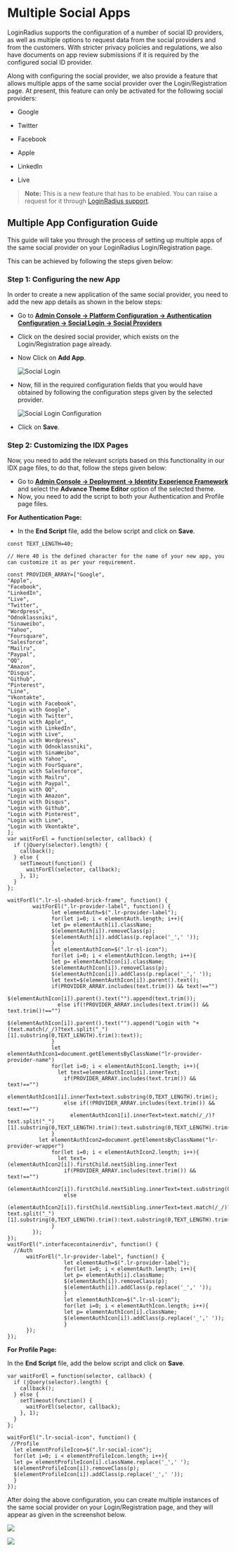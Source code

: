 # Multiple Social Apps

LoginRadius supports the configuration of a number of social ID providers, as well as multiple options to request data from the social providers and from the customers. With stricter privacy policies and regulations, we also have documents on app review submissions if it is required by the configured social ID provider.
 
Along with configuring the social provider, we also provide a feature that allows multiple apps of the same social provider over the Login/Registration page. At present, this feature can only be activated for the following social providers:

- Google

- Twitter

- Facebook

- Apple

- LinkedIn

- Live
 
> **Note:** This is a new feature that has to be enabled. You can raise a request for it through [LoginRadius support](https://adminconsole.loginradius.com/support/tickets/open-a-new-ticket).

## Multiple App Configuration Guide

This guide will take you through the process of setting up multiple apps of the same social provider on your LoginRadius Login/Registration page. 

This can be achieved by following the steps given below:


### Step 1: Configuring the new App

In order to create a new application of the same social provider, you need to add the new app details as shown in the below steps:

- Go to [**Admin Console -> Platform Configuration -> Authentication Configuration -> Social Login -> Social Providers**](https://adminconsole.loginradius.com/platform-configuration/authentication-configuration/social-login/social-providers)
- Click on the desired social provider, which exists on the Login/Registration page already.
- Now Click on **Add App**.

  ![Social Login](https://apidocs.lrcontent.com/images/Social-Login-LoginRadius-User-Dashboard_427591137655b07007cb546.27422591.png "enter image title here")

- Now, fill in the required configuration fields that you would have obtained by following the configuration steps given by the selected provider.

  ![Social Login Configuration](https://apidocs.lrcontent.com/images/Social-Login-LoginRadius-Config_1526663214655b0a6293e3f2.93927381.png "enter image title here")

- Click on **Save**.

### Step 2: Customizing the IDX Pages

Now, you need to add the relevant scripts based on this functionality in our IDX page files, to do that, follow the steps given below:

- Go to [**Admin Console -> Deployment -> Identity Experience Framework**](https://adminconsole.loginradius.com/deployment/idx) and select the **Advance Theme Editor** option of the selected theme.
- Now, you need to add the script to both your Authentication and Profile page files.

**For Authentication Page:**

 - In the **End Script** file, add the below script and click on **Save**.

  ```
  const TEXT_LENGTH=40;

  // Here 40 is the defined character for the name of your new app, you can customize it as per your requirement.

  const PROVIDER_ARRAY=["Google",
  "Apple",
  "Facebook",
  "LinkedIn",
  "Live",
  "Twitter",
  "Wordpress",
  "Odnoklassniki",
  "Sinaweibo",
  "Yahoo",
  "Foursquare",
  "Salesforce",
  "Mailru",
  "Paypal",
  "QQ",
  "Amazon",
  "Disqus",
  "Github",
  "Pinterest",
  "Line",
  "Vkontakte",
  "Login with Facebook",
  "Login with Google",
  "Login with Twitter",
  "Login with Apple",
  "Login with LinkedIn",
  "Login with Live",
  "Login with Wordpress",
  "Login with Odnoklassniki",
  "Login with SinaWeibo",
  "Login with Yahoo",
  "Login with FourSquare",
  "Login with Salesforce",
  "Login with Mailru",
  "Login with Paypal",
  "Login with QQ",
  "Login with Amazon",
  "Login with Disqus",
  "Login with Github",
  "Login with Pinterest",
  "Login with Line",
  "Login with Vkontakte",
  ];
  var waitForEl = function(selector, callback) {
    if (jQuery(selector).length) {
      callback();
    } else {
      setTimeout(function() {
        waitForEl(selector, callback);
      }, 1);
    }
  };

  waitForEl(".lr-sl-shaded-brick-frame", function() {
          waitForEl(".lr-provider-label", function() {
                let elementAuth=$(".lr-provider-label");
                for(let i=0; i < elementAuth.length; i++){
                let p= elementAuth[i].className;
                $(elementAuth[i]).removeClass(p);
                $(elementAuth[i]).addClass(p.replace('_',' '));
                }
                let elementAuthIcon=$(".lr-sl-icon");
                for(let i=0; i < elementAuthIcon.length; i++){
                let p= elementAuthIcon[i].className;
                $(elementAuthIcon[i]).removeClass(p);
                $(elementAuthIcon[i]).addClass(p.replace('_',' '));
                let text=$(elementAuthIcon[i]).parent().text();
                if(PROVIDER_ARRAY.includes(text.trim()) && text!=="")
                  $(elementAuthIcon[i]).parent().text("").append(text.trim());
                  else if(!PROVIDER_ARRAY.includes(text.trim()) && text.trim()!=="")
                    $(elementAuthIcon[i]).parent().text("").append("Login with "+(text.match(/_/)?text.split("_")[1].substring(0,TEXT_LENGTH).trim():text));
                }
                let elementAuthIcon1=document.getElementsByClassName("lr-provider-provider-name")
                for(let i=0; i < elementAuthIcon1.length; i++){
                  let text=elementAuthIcon1[i].innerText;
                    if(PROVIDER_ARRAY.includes(text.trim()) && text!=="")
                      elementAuthIcon1[i].innerText=text.substring(0,TEXT_LENGTH).trim();
                    else if(!PROVIDER_ARRAY.includes(text.trim()) && text!=="")
                      elementAuthIcon1[i].innerText=text.match(/_/)?text.split("_")[1].substring(0,TEXT_LENGTH).trim():text.substring(0,TEXT_LENGTH).trim();
                }
            let elementAuthIcon2=document.getElementsByClassName("lr-provider-wrapper")
                for(let i=0; i < elementAuthIcon2.length; i++){
                  let text=(elementAuthIcon2[i]).firstChild.nextSibling.innerText
                    if(PROVIDER_ARRAY.includes(text.trim()) && text!=="")
                      (elementAuthIcon2[i]).firstChild.nextSibling.innerText=text.substring(0,TEXT_LENGTH).trim();
                    else
                      (elementAuthIcon2[i]).firstChild.nextSibling.innerText=text.match(/_/)?text.split("_")[1].substring(0,TEXT_LENGTH).trim():text.substring(0,TEXT_LENGTH).trim(); 
                }
          });
  });
  waitForEl(".interfacecontainerdiv", function() {
    //Auth
        waitForEl(".lr-provider-label", function() {
                    let elementAuth=$(".lr-provider-label");
                    for(let i=0; i < elementAuth.length; i++){
                    let p= elementAuth[i].className;
                    $(elementAuth[i]).removeClass(p);
                    $(elementAuth[i]).addClass(p.replace('_',' '));
                    }
                    let elementAuthIcon=$(".lr-sl-icon");
                    for(let i=0; i < elementAuthIcon.length; i++){
                    let p= elementAuthIcon[i].className;
                    $(elementAuthIcon[i]).addClass(p.replace('_',' '));
                    }
        });
  });
  ```

**For Profile Page:**

In the **End Script** file, add the below script and click on **Save**.

```
var waitForEl = function(selector, callback) {
  if (jQuery(selector).length) {
    callback();
  } else {
    setTimeout(function() {
      waitForEl(selector, callback);
    }, 1);
  }
};

waitForEl(".lr-social-icon", function() {
 //Profile 
  let elementProfileIcon=$(".lr-social-icon");
  for(let i=0; i < elementProfileIcon.length; i++){
  let p= elementProfileIcon[i].className.replace('_',' ');
  $(elementProfileIcon[i]).removeClass(p);
  $(elementProfileIcon[i]).addClass(p.replace('_',' '));
  }
});
```

After doing the above configuration, you can create multiple instances of the same social provider on your Login/Registration page, and they will appear as given in the screenshot below.

![](https://apidocs.lrcontent.com/images/msa3_123075f7f00fb5c1d39.92187022.png)

![](https://apidocs.lrcontent.com/images/msa4_255845f7f01117439a1.55991557.png )


